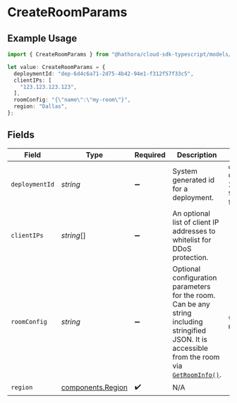 # CreateRoomParams

## Example Usage

```typescript
import { CreateRoomParams } from "@hathora/cloud-sdk-typescript/models/components";

let value: CreateRoomParams = {
  deploymentId: "dep-6d4c6a71-2d75-4b42-94e1-f312f57f33c5",
  clientIPs: [
    "123.123.123.123",
  ],
  roomConfig: "{\"name\":\"my-room\"}",
  region: "Dallas",
};
```

## Fields

| Field                                                                                                                                                                                                         | Type                                                                                                                                                                                                          | Required                                                                                                                                                                                                      | Description                                                                                                                                                                                                   | Example                                                                                                                                                                                                       |
| ------------------------------------------------------------------------------------------------------------------------------------------------------------------------------------------------------------- | ------------------------------------------------------------------------------------------------------------------------------------------------------------------------------------------------------------- | ------------------------------------------------------------------------------------------------------------------------------------------------------------------------------------------------------------- | ------------------------------------------------------------------------------------------------------------------------------------------------------------------------------------------------------------- | ------------------------------------------------------------------------------------------------------------------------------------------------------------------------------------------------------------- |
| `deploymentId`                                                                                                                                                                                                | *string*                                                                                                                                                                                                      | :heavy_minus_sign:                                                                                                                                                                                            | System generated id for a deployment.                                                                                                                                                                         | dep-6d4c6a71-2d75-4b42-94e1-f312f57f33c5                                                                                                                                                                      |
| `clientIPs`                                                                                                                                                                                                   | *string*[]                                                                                                                                                                                                    | :heavy_minus_sign:                                                                                                                                                                                            | An optional list of client IP addresses to whitelist for DDoS protection.                                                                                                                                     |                                                                                                                                                                                                               |
| `roomConfig`                                                                                                                                                                                                  | *string*                                                                                                                                                                                                      | :heavy_minus_sign:                                                                                                                                                                                            | Optional configuration parameters for the room. Can be any string including stringified JSON. It is accessible from the room via [`GetRoomInfo()`](https://hathora.dev/api#tag/RoomV2/operation/GetRoomInfo). | {"name":"my-room"}                                                                                                                                                                                            |
| `region`                                                                                                                                                                                                      | [components.Region](../../models/components/region.md)                                                                                                                                                        | :heavy_check_mark:                                                                                                                                                                                            | N/A                                                                                                                                                                                                           |                                                                                                                                                                                                               |